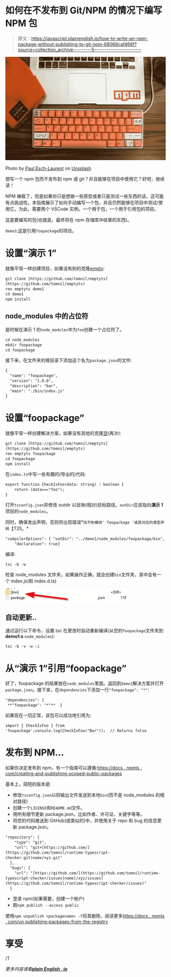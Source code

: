 # 如何在不发布到 Git/NPM 的情况下编写 NPM 包

> 原文：<https://javascript.plainenglish.io/how-to-write-an-npm-package-without-publishing-to-git-npm-68068caf466f?source=collection_archive---------5----------------------->

![](img/e94727bf6cd4e8f2056710335c8b1f66.png)

Photo by [Paul Esch-Laurent](https://unsplash.com/@pinjasaur?utm_source=medium&utm_medium=referral) on [Unsplash](https://unsplash.com?utm_source=medium&utm_medium=referral)

想写一个 npm 包而不发布到 npm 或 git？并且能够在项目中使用它？好吧，继续读！

NPM 棒极了，但是如果你只是想做一些原型或者只是测试一些东西的话，这可能有点挑战性。本指南展示了如何手动编写一个包，并且仍然能够在项目中测试/使用它。为此，需要两个 VSCode 实例。一个用于包，一个用于引用包的项目。

这是要编写的包(也就是，最终将在 npm 存储库中结束的东西)。

`demo1`:这是引用`foopackage`的项目。

# 设置“演示 1”

就像平常一样创建项目，如果没有别的克隆[empty](https://github.com/tomnil/emptyts):

```
git clone [https://github.com/tomnil/emptyts](https://github.com/tomnil/emptyts)
ren emptyts demo1
cd demo1
npm install
```

## node_modules 中的占位符

是时候在演示 1 的`node_modules`中为`foo`创建一个占位符了。

```
cd node_modules
mkdir foopackage
cd foopackage
```

接下来，在文件夹的根目录下添加这个名为`package.json`的文件:

```
{
  "name": "foopackage",
  "version": "1.0.0",
  "description": "bar",
  "main": "./bin/index.js"
}
```

# 设置“foopackage”

就像平常一样创建解决方案，如果没有其他的克隆[空](https://github.com/tomnil/emptyts)(再次):

```
git clone [https://github.com/tomnil/emptyts](https://github.com/tomnil/emptyts)
ren emptyts foopackage
cd foopackage
npm install
```

在`index.ts`中写一些有趣的(导出的)代码:

```
export function CheckIsFoo(data: string) : boolean {
    return (data==="foo");
}
```

打开`tsconfig.json`并修改 outdir 以反映(相对)目标路径。`outDir`应该指向**演示 1** 项目的`node_modules`。

同时，确保发出声明，否则将出现错误*`找不到模块' foopackage '或其对应的类型声明`【T25。*

```
"compilerOptions": { "outDir": "../demo1/node_modules/foopackage/bin",
    "declaration": true}
```

编译:

```
tsc -b -w
```

检查 node_modules 文件夹，如果操作正确，就会创建`bin`文件夹，其中会有一个 index.js(和 index.d.ts)

![](img/5cae8825d49f09bacf060dfd8f67dfd3.png)

## 自动更新..

通过运行以下命令，设置 tsc 在更改时自动重新编译(从您的`foopackage`文件夹到 **demo1:s** `node_modules`):

```
tsc -b -v -w -i
```

# 从“演示 1”引用“foopackage”

好了，foopackage 的结果放在`node_modules`里面。返回到`demo1`解决方案并打开`package.json`。接下来，在`dependencies`下添加一行`"foopackage": "*"`:

```
"dependencies": {
 **"foopackage": "*"**  }
```

如果现在一切正常，该包可以成功地引用为:

```
import { CheckIsFoo } from 'foopackage';console.log(CheckIsFoo("Bar"));  // Returns false
```

# 发布到 NPM…

如果你决定发布到 npm，有一个指南可以遵循:[https://docs . npmjs . com/creating-and-publishing-scoped-public-packages](https://docs.npmjs.com/creating-and-publishing-scoped-public-packages)

基本上，简短的版本是:

*   修改`tsconfig.json`以将输出文件发送到本地`bin`(而不是 node_modules 的相对路径)
*   创建一个`LICENSE`和`README.md`文件。
*   用所有细节更新 package.json，比如作者、许可证、关键字等等。
*   将您的代码推送到 GitHub(或类似的)中，并使用关于 repo 和 bug 的信息更新 package.json。

```
"repository": {
    "type": "git",
    "url": "git+[https://github.com/](https://github.com/tomnil/runtime-typescript-checker.git)name/xyz.git"
  },
  "bugs": {
    "url": "[https://github.com/](https://github.com/tomnil/runtime-typescript-checker/issues)name[/xyz/issues](https://github.com/tomnil/runtime-typescript-checker/issues)"
  }
```

*   登录 npm(如果需要，创建一个帐户)
*   跑`npm publish --access public`

使用`npm unpublish <packagename> -f`将其删除。阅读更多[https://docs . npmjs . com/un publishing-packages-from-the-registry](https://docs.npmjs.com/unpublishing-packages-from-the-registry)

# 享受

/T

*更多内容请看*[***plain English . io***](http://plainenglish.io/)